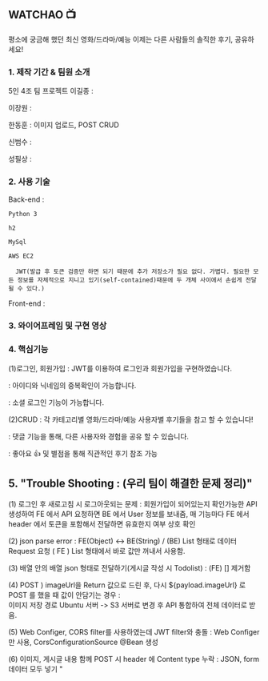 ## WATCHAO 📺

평소에 궁금해 했던 최신 영화/드라마/예능
이제는 다른 사람들의 솔직한 후기, 공유하세요!


### 1. 제작 기간 & 팀원 소개

5인 4조 팀 프로젝트
이길종 : 

이장원 : 

한동훈 : 이미지 업로드, POST CRUD

신범수 : 

성필상 :

### 2. 사용 기술

Back-end :

    Python 3

    h2

    MySql

    AWS EC2
  
      JWT(발급 후 토큰 검증만 하면 되기 때문에 추가 저장소가 필요 없다. 가볍다. 필요한 모든 정보를 자체적으로 지니고 있기(self-contained)때문에 두 개체 사이에서 손쉽게 전달 될 수 있다.)

Front-end :

### 3. 와이어프레임 및 구현 영상


### 4. 핵심기능

(1)로그인, 회원가입
: JWT를 이용하여 로그인과 회원가입을 구현하였습니다.

: 아이디와 닉네임의 중복확인이 가능합니다.

: 소셜 로그인 기능이 가능합니다.

(2)CRUD
: 각 카테고리별 영화/드라마/예능 사용자별 후기들을 참고 할 수 있습니다!

: 댓글 기능을 통해, 다른 사용자와 경험을 공유 할 수 있습니다.

: 좋아요 👍 및 별점을 통해 직관적인 후기 참조 가능 


## 5. "Trouble Shooting : (우리 팀이 해결한 문제 정리)"

(1) 로그인 후 새로고침 시 로그아웃되는 문제 : 회원가입이 되어있는지 확인가능한 API 생성하여 FE 에서 API 요청하면 BE 에서 User 정보를 보내줌, 
매 기능마다 FE 에서 header 에서 토큰을 포함해서 전달하면 유효한지 여부 상호 확인

(2) json parse error : FE(Object) <-> BE(String) /  (BE) List 형태로 데이터 Request 요청 ( FE ) List 형태에서 바로 값만 꺼내서 사용함.

(3) 배열 안의 배열 json 형태로 전달하기(게시글 작성 시 Todolist) : (FE) [] 제거함

(4) POST ) imageUrl을 Return 값으로 드린 후, 다시 ${payload.imageUrl} 로 POST 를 했을 때 값이 안담기는 경우 :  
이미지 저장 경로 Ubuntu 서버 -> S3 서버로 변경 후 API 통합하여 전체 데이터로 받음.

(5) Web Configer, CORS filter를 사용하였는데 JWT filter와 충돌 : Web Configer 만 사용, CorsConfigurationSource @Bean 생성

(6) 이미지, 게시글 내용 함께 POST 시 header 에 Content type 누락 : JSON, form 데이터 모두 넣기  "
